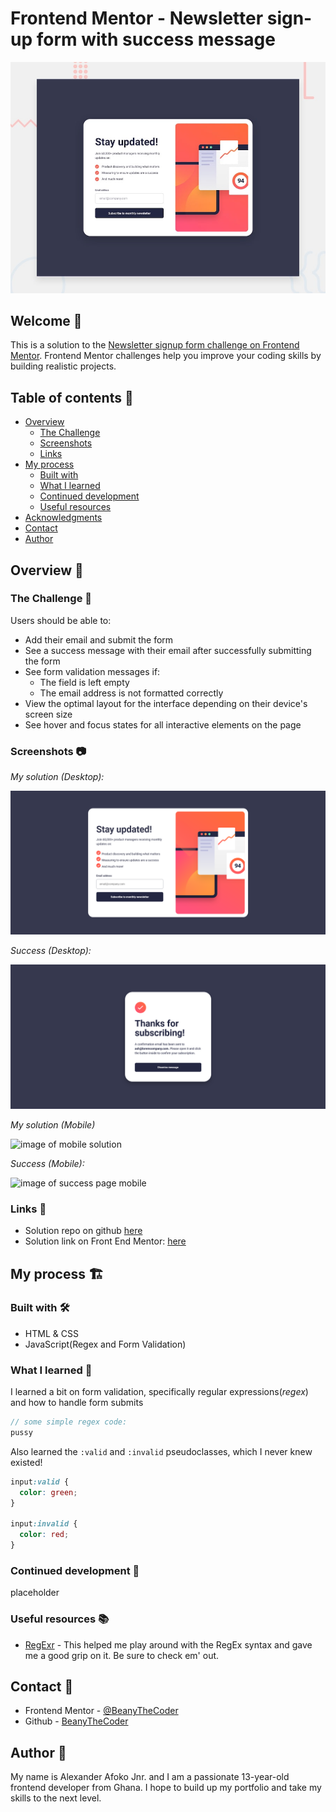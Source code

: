 # Frontend Mentor - Newsletter sign-up form with success message

![preview](./design/desktop-preview.jpg)

## Welcome 👋

This is a solution to the [Newsletter signup form challenge on Frontend Mentor](https://www.frontendmentor.io/challenges/newsletter-signup-form-with-success-message-3FC1AZbNrv). Frontend Mentor challenges help you improve your coding skills by building realistic projects.

## Table of contents 📑

- [Overview](#overview-🌟)
  - [The Challenge](#the-challenge-🧪)
  - [Screenshots](#screenshots-📷)
  - [Links](#links-🔗)
- [My process](#my-process-🏗️)
  - [Built with](#built-with-🛠️)
  - [What I learned](#what-i-learned-🧠)
  - [Continued development](#continued-development-🚀)
  - [Useful resources](#useful-resources-📚)
- [Acknowledgments](#acknowledgments-🙏)
- [Contact](#contact-📧)
- [Author](#author-👤)

## Overview 🌟

### The Challenge 🧪

Users should be able to:

- Add their email and submit the form
- See a success message with their email after successfully submitting the form
- See form validation messages if:
  - The field is left empty
  - The email address is not formatted correctly
- View the optimal layout for the interface depending on their device's screen size
- See hover and focus states for all interactive elements on the page

### Screenshots 📷

_My solution (Desktop):_

![image of desktop solution](image.png)

_Success (Desktop):_

![image of success page desktop](image-1.png)

_My solution (Mobile)_

![image of mobile solution]()

_Success (Mobile):_

![image of success page mobile]()

### Links 🔗

- Solution repo on github [here](https://github.com/BeanyTheCoder/newsletter-sign-up-with-success-message-main)
- Solution link on Front End Mentor: [here](https://www.frontendmentor.io/solutions/newsletter-signup-form-with-success-message-WJWYfDTJDR)


## My process 🏗️

### Built with 🛠️

- HTML & CSS
- JavaScript(Regex and Form Validation)

### What I learned 🧠

I learned a bit on form validation, specifically regular expressions(_regex_) and how to handle form submits

```js
// some simple regex code:
pussy
```

Also learned the `:valid` and `:invalid` pseudoclasses, which I never knew existed!

```css
input:valid {
  color: green;
}

input:invalid {
  color: red;
}
```

### Continued development 🚀

placeholder

### Useful resources 📚

- [RegExr](https://regexr.com/) - This helped me play around with the RegEx syntax and gave me a good grip on it. Be sure to check em' out.

## Contact 📧

- Frontend Mentor - [@BeanyTheCoder](https://www.frontendmentor.io/profile/BeanyTheCoder)
- Github - [BeanyTheCoder](https://github.com/BeanyTheCoder)

## Author 👤

My name is Alexander Afoko Jnr. and I am a passionate 13-year-old frontend developer from Ghana.
I hope to build up my portfolio and take my skills to the next level.
